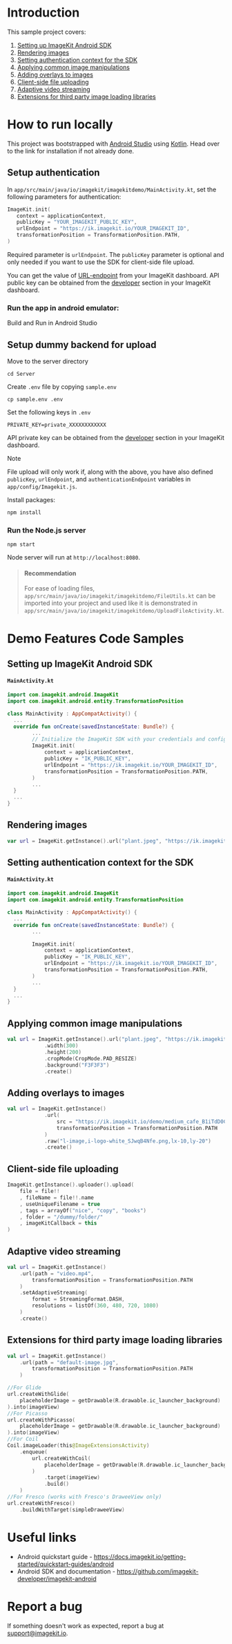 # Introduction 

This sample project covers:

1. [Setting up ImageKit Android SDK](#setting-up-imagekit-android-sdk)
2. [Rendering images](#rendering-images)
3. [Setting authentication context for the SDK](#setting-authentication-context-for-the-sdk)
4. [Applying common image manipulations](#applying-common-image-manipulations)
5. [Adding overlays to images](#adding-overlays-to-images)
6. [Client-side file uploading](#client-side-file-uploading)
7. [Adaptive video streaming](#adaptive-video-streaming)
8. [Extensions for third party image loading libraries](#extensions-for-third-party-image-loading-libraries)

# How to run locally

This project was bootstrapped with [Android Studio](https://developer.android.com/studio/install) using [Kotlin](https://kotlinlang.org/). Head over to the link for installation if not already done.

## Setup authentication

In `app/src/main/java/io/imagekit/imagekitdemo/MainActivity.kt`, set the following parameters for authentication:

```kotlin
ImageKit.init(
   context = applicationContext,
   publicKey = "YOUR_IMAGEKIT_PUBLIC_KEY",
   urlEndpoint = "https://ik.imagekit.io/YOUR_IMAGEKIT_ID",
   transformationPosition = TransformationPosition.PATH,
)
```

Required parameter is `urlEndpoint`. The `publicKey` parameter is optional and only needed if you want to use the SDK for client-side file upload. 

You can get the value of [URL-endpoint](https://imagekit.io/dashboard#url-endpoints) from your ImageKit dashboard.
API public key can be obtained from the [developer](https://imagekit.io/dashboard#developers) section in your ImageKit dashboard.


### Run the app in android emulator:

Build and Run in Android Studio

## Setup dummy backend for upload

Move to the server directory
```shell
cd Server
```

Create `.env` file by copying `sample.env`

```shell
cp sample.env .env
```

Set the following keys in `.env`

```shell
PRIVATE_KEY=private_XXXXXXXXXXXX
```

API private key can be obtained from the [developer](https://imagekit.io/dashboard#developers) section in your ImageKit dashboard.

> [!Note]
> File upload will only work if, along with the above, you have also defined `publicKey`, `urlEndpoint`, and `authenticationEndpoint` variables in `app/config/Imagekit.js`.

Install packages:

```bash
npm install
```

### Run the Node.js server

```
npm start
```

Node server will run at `http://localhost:8080`.


> #### Recommendation
> For ease of loading files, `app/src/main/java/io/imagekit/imagekitdemo/FileUtils.kt` can be imported into your project and used like it is demonstrated in `app/src/main/java/io/imagekit/imagekitdemo/UploadFileActivity.kt`.

# Demo Features Code Samples

## Setting up ImageKit Android SDK
#### **`MainActivity.kt`**
```kotlin
import com.imagekit.android.ImageKit
import com.imagekit.android.entity.TransformationPosition

class MainActivity : AppCompatActivity() {
  ...
  override fun onCreate(savedInstanceState: Bundle?) {
        ...
        // Initialize the ImageKit SDK with your credentials and configurations.
        ImageKit.init(
            context = applicationContext,
            publicKey = "IK_PUBLIC_KEY",
            urlEndpoint = "https://ik.imagekit.io/YOUR_IMAGEKIT_ID",
            transformationPosition = TransformationPosition.PATH,
        )
        ...
  }
  ...
}
```

## Rendering images

```kotlin
var url = ImageKit.getInstance().url("plant.jpeg", "https://ik.imagekit.io/demo/img").create()

```

## Setting authentication context for the SDK
#### **`MainActivity.kt`**
``` kotlin
import com.imagekit.android.ImageKit
import com.imagekit.android.entity.TransformationPosition

class MainActivity : AppCompatActivity() {
  ...
  override fun onCreate(savedInstanceState: Bundle?) {
        ...

        ImageKit.init(
            context = applicationContext,
            publicKey = "IK_PUBLIC_KEY",
            urlEndpoint = "https://ik.imagekit.io/YOUR_IMAGEKIT_ID",
            transformationPosition = TransformationPosition.PATH,
        )
        ...
  }
  ...
}
```


## Applying common image manipulations
```kotlin 
val url = ImageKit.getInstance().url("plant.jpeg", "https://ik.imagekit.io/demo/img")
            .width(300)
            .height(200)
            .cropMode(CropMode.PAD_RESIZE)
            .background("F3F3F3")
            .create()
```

## Adding overlays to images
```kotlin 
val url = ImageKit.getInstance()
            .url(
                src = "https://ik.imagekit.io/demo/medium_cafe_B1iTdD0C.jpg",
                transformationPosition = TransformationPosition.PATH
            )
            .raw("l-image,i-logo-white_SJwqB4Nfe.png,lx-10,ly-20")
            .create()
```

## Client-side file uploading
```kotlin
ImageKit.getInstance().uploader().upload(
    file = file!!
    , fileName = file!!.name
    , useUniqueFilename = true
    , tags = arrayOf("nice", "copy", "books")
    , folder = "/dummy/folder/"
    , imageKitCallback = this
)
```

## Adaptive video streaming
```kotlin
val url = ImageKit.getInstance()
    .url(path = "video.mp4",
        transformationPosition = TransformationPosition.PATH
    )
    .setAdaptiveStreaming(
        format = StreamingFormat.DASH,
        resolutions = listOf(360, 480, 720, 1080)
    )
    .create()
```

## Extensions for third party image loading libraries
```kotlin
val url = ImageKit.getInstance()
    .url(path = "default-image.jpg",
        transformationPosition = TransformationPosition.PATH
    )

//For Glide
url.createWithGlide(
    placeholderImage = getDrawable(R.drawable.ic_launcher_background)
).into(imageView)
//For Picasso
url.createWithPicasso(
    placeholderImage = getDrawable(R.drawable.ic_launcher_background)
).into(imageView)
//For Coil
Coil.imageLoader(this@ImageExtensionsActivity)
    .enqueue(
        url.createWithCoil(
            placeholderImage = getDrawable(R.drawable.ic_launcher_background)
        )
            .target(imageView)
            .build()
    )
//For Fresco (works with Fresco's DraweeView only)
url.createWithFresco()
    .buildWithTarget(simpleDraweeView)
```


# Useful links
* Android quickstart guide - https://docs.imagekit.io/getting-started/quickstart-guides/android
* Android SDK and documentation - https://github.com/imagekit-developer/imagekit-android

# Report a bug
If something doesn't work as expected, report a bug at support@imagekit.io.
